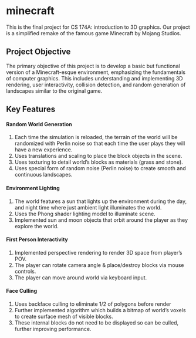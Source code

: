 # minecraft

This is the final project for CS 174A: introduction to 3D graphics. Our project is a simplified remake of the famous game Minecraft by Mojang Studios.

## Project Objective

The primary objective of this project is to develop a basic but functional version of a Minecraft-esque environment, emphasizing the fundamentals of computer graphics. This includes understanding and implementing 3D rendering, user interactivity, collision detection, and random generation of landscapes similar to the original game.

## Key Features

#### Random World Generation 
1. Each time the simulation is reloaded, the terrain of the world will be randomized with Perlin noise so that each time the user plays they will have a new experience.
2. Uses translations and scaling to place the block objects in the scene.
3. Uses texturing to detail world’s blocks as materials (grass and stone).
4. Uses special form of random noise (Perlin noise) to create smooth and continuous landscapes.

#### Environment Lighting
1. The world features a sun that lights up the environment during the day, and night time where just ambient light illuminates the world.
2. Uses the Phong shader lighting model to illuminate scene.
3. Implemented sun and moon objects that orbit around the player as they explore the world.

#### First Person Interactivity
1. Implemented perspective rendering to render 3D space from player’s POV.
2. The player can rotate camera angle & place/destroy blocks via mouse controls.
3. The player can move around world via keyboard input.

#### Face Culling
1. Uses backface culling to eliminate 1/2 of polygons before render
2. Further implemented algorithm which builds a bitmap of world’s voxels to create surface mesh of visible blocks.
3. These internal blocks do not need to be displayed so can be culled, further improving performance.
